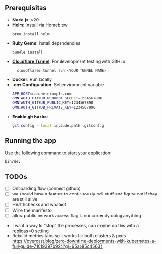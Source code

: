 ## Prerequisites

- **Node.js**: v20
- **Helm**: Install via Homebrew
  ```bash
  brew install helm
  ```
- **Ruby Gems**: Install dependencies
  ```bash
  bundle install
  ```
- [**Cloudflare Tunnel**](https://developers.cloudflare.com/cloudflare-one/connections/connect-networks/get-started/create-local-tunnel/): For development testing with GitHub
  ```bash
    cloudflared tunnel run <YOUR TUNNEL NAME>
  ```
- **Docker**: Run locally
- **.env Configuration**: Set environment variable
  ```bash
  APP_HOST=canine.example.com
  OMNIAUTH_GITHUB_WEBHOOK_SECRET=1234567890
  OMNIAUTH_GITHUB_PUBLIC_KEY=1234567890
  OMNIAUTH_GITHUB_PRIVATE_KEY=1234567890
  ```
- **Enable git hooks**:
  ```bash
  git config --local include.path .gitconfig
  ```

## Running the app

Use the following command to start your application:

```bash
bin/dev
```

## TODOs

- [ ] Onboarding flow (connect github)
- [ ] we should have a feature to continuously poll stuff and figure out if they are still alive
- [ ] Healthchecks and whatnot
- [ ] Write the manifesto
- [ ] allow public network access flag is not currently doing anything

* I want a way to “stop” the processes, can maybe do this with a replicas=0 setting
* Rebulid metrics tabs so it works for both clusters & pods
  https://overcast.blog/zero-downtime-deployments-with-kubernetes-a-full-guide-71019397b924?gi=95ab85c45634
